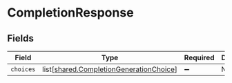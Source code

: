 # CompletionResponse


## Fields

| Field                                                                                            | Type                                                                                             | Required                                                                                         | Description                                                                                      |
| ------------------------------------------------------------------------------------------------ | ------------------------------------------------------------------------------------------------ | ------------------------------------------------------------------------------------------------ | ------------------------------------------------------------------------------------------------ |
| `choices`                                                                                        | list[[shared.CompletionGenerationChoice](undefined/models/shared/completiongenerationchoice.md)] | :heavy_minus_sign:                                                                               | N/A                                                                                              |